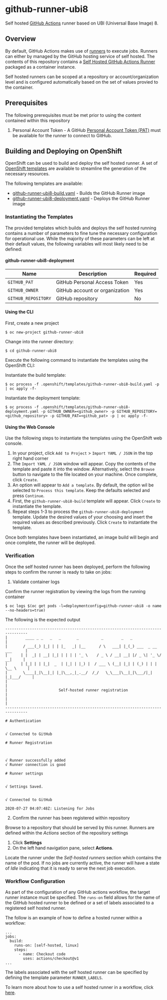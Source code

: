 # github-runner-ubi8

Self hosted [GitHub Actions](https://docs.github.com/en/actions) runner based on UBI (Universal Base Image) 8.

## Overview

By default, GitHub Actions makes use of [runners](https://docs.github.com/en/actions/getting-started-with-github-actions/core-concepts-for-github-actions#runner) to execute jobs. Runners can either by managed by the GitHub hosting service of self hosted. The contents of this repository contains a [Self Hosted GitHub Actions Runner](https://docs.github.com/en/actions/hosting-your-own-runners/about-self-hosted-runners) packaged as a container instance.

Self hosted runners can be scoped at a repository or account/organization level and is configured automatically based on the set of values provied to the container.

## Prerequisites

The following prerequisites must be met prior to using the content contained within this repository

1. Personal Account Token - A GitHub [Personal Account Token (PAT)](https://docs.github.com/en/github/authenticating-to-github/creating-a-personal-access-token) must be available for the runner to connect to GitHub.

## Building and Deploying on OpenShift

OpenShift can be used to build and deploy the self hosted runner. A set of [OpenShift templates](.openshift/templates/github-runner.yaml) are available to streamline the generation of the necessary resources.

The following templates are available:

* [github-runner-ubi8-build.yaml](.openshift/templates/github-runner-ubi8-build.yaml) - Builds the GitHub Runner image
* [github-runner-ubi8-deployment.yaml](.openshift/templates/github-runner-ubi8-build.yaml) - Deploys the GitHub Runner image

### Instantiating the Templates

The provided templates which builds and deploys the self hosted running contains a number of parameters to fine tune the necessary configuration for operational use. While the majority of these parameters can be left at their default values, the following variables will most likely need to be defined:

#### github-runner-ubi8-deployment

| Name | Description | Required |
| ----- | -----------| -------- |
| `GITHUB_PAT` | GitHub Personal Access Token | Yes |
| `GITHUB_OWNER` | GitHub account or organization | Yes |
| `GITHUB_REPOSITORY` | GitHub repository | No |


#### Using the CLI

First, create a new project

```
$ oc new-project github-runner-ubi8
```

Change into the runner directory:

```
$ cd github-runner-ubi8
```

Execute the following command to instantiate the templates using the OpenShift CLI:

Instantiate the build template:

```
$ oc process -f .openshift/templates/github-runner-ubi8-build.yaml -p | oc apply -f-
```

Instantiate the deployment template:

```
$ oc process -f .openshift/templates/github-runner-ubi8-deployment.yaml -p GITHUB_OWNER=<github_owner> -p GITHUB_REPOSITORY=<github_repository> -p GITHUB_PAT=<github_pat> -p | oc apply -f-
```

#### Using the Web Console

Use the following steps to instantiate the templates using the OpenShift web console.

1. In your project, click `Add to Project` > `Import YAML / JSON` in the top right hand corner
2. The `Import YAML / JSON` window will appear. Copy the contents of the template and paste it into the window. Alternatively, select the `Browse` button to navigate to the file located on your machine. Once complete, click `Create`.
3. An option will appear to `Add a template`. By default, the option wil be selected to `Process this template`. Keep the defaults selected and press `Continue`.
4. First, the `github-runner-ubi8-build` template will appear. Click `Create` to instantiate the template.
5. Repeat steps 1-3 to process the `github-runner-ubi8-deployment` template. Update the desired values of your choosing and insert the required values as described previously. Click `Create` to instantiate the template.

Once both templates have been instantiated, an image build will begin and once complete, the runner will be deployed.

### Verification

Once the self hosted runner has been deployed, perform the following steps to confirm the runner is ready to take on jobs:

1. Validate container logs

Confirm the runner registration by viewing the logs from the running container

```
$ oc logs $(oc get pods -l=deploymentconfig=github-runner-ubi8 -o name --no-headers=true)
```

The following is the expected output

```
--------------------------------------------------------------------------------
|        ____ _ _   _   _       _          _        _   _                      |
|       / ___(_) |_| | | |_   _| |__      / \   ___| |_(_) ___  _ __  ___      |
|      | |  _| | __| |_| | | | | '_ \    / _ \ / __| __| |/ _ \| '_ \/ __|     |
|      | |_| | | |_|  _  | |_| | |_) |  / ___ \ (__| |_| | (_) | | | \__ \     |
|       \____|_|\__|_| |_|\__,_|_.__/  /_/   \_\___|\__|_|\___/|_| |_|___/     |
|                                                                              |
|                       Self-hosted runner registration                        |
|                                                                              |
--------------------------------------------------------------------------------

# Authentication


√ Connected to GitHub

# Runner Registration



√ Runner successfully added
√ Runner connection is good

# Runner settings


√ Settings Saved.


√ Connected to GitHub

2020-07-27 04:07:48Z: Listening for Jobs
```

2. Confirm the runner has been registered within repository

Browse to a repository that should be served by this runner. Runners are defined within the _Actions_ section of the repository settings

1. Click **Settings**
2. On the left hand navigation pane, select **Actions**. 

Locate the runner under the _Self-hosted runners_ section which contains the name of the pod. If no jobs are currently active, the runner will have a state of _Idle_ indicating that it is ready to serve the next job execution.

### Workflow Configuration

As part of the configuration of any GitHub actions workflow, the target runner instance must be specified. The `runs-on` field allows for the name of the GitHub hosted runner to be defined or a set of labels associated to a registered self hosted runner.

The follow is an example of how to define a hosted runner within a workflow:

```
...
jobs:
  build:
    runs-on: [self-hosted, linux]
    steps:
      - name: Checkout code
        uses: actions/checkout@v1
...
```

The labels associated with the self hosted runner can be specified by defining the template parameter `RUNNER_LABELS`.

To learn more about how to use a self hosted runner in a workflow, click [here](https://docs.github.com/en/actions/hosting-your-own-runners/using-self-hosted-runners-in-a-workflow). 